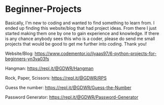 # Beginner-Projects

Basically, I'm new to coding and wanted to find something to learn from. I ended up finding this website/blog that had project ideas. From there I just started making them one by one to gain experience and knowledge. If there is any chance anybody sees this who is a coder, please do send me small projects that would be good to get me further into coding. Thank you! 

Website/Blog: https://www.codementor.io/ilyaas97/6-python-projects-for-beginners-yn3va03fs

Hangman: https://repl.it/@GDWR/Hangman

Rock, Paper, Scissors: https://repl.it/@GDWR/RPS 

Guess the number: https://repl.it/@GDWR/Guess-the-Number 

Password Generator: https://repl.it/@GDWR/Password-Generator
